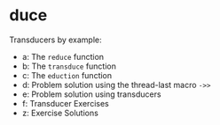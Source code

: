 # duce

Transducers by example:

- a: The `reduce` function
- b: The `transduce` function
- c: The `eduction` function
- d: Problem solution using the thread-last macro `->>`
- e: Problem solution using transducers
- f: Transducer Exercises
- z: Exercise Solutions
